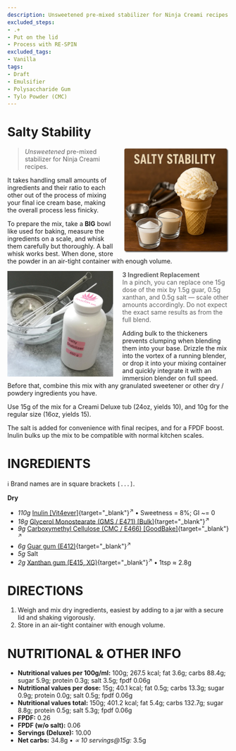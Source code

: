 ```yaml
---
description: Unsweetened pre-mixed stabilizer for Ninja Creami recipes.
excluded_steps:
- .+
- Put on the lid
- Process with RE-SPIN
excluded_tags:
- Vanilla
tags:
- Draft
- Emulsifier
- Polysaccharide Gum
- Tylo Powder (CMC)
---
```

# Salty Stability
<img style="float: right; margin-left: 1.5em;" width=240 alt="Logo" src="logo-salty-stability.webp" />

> *Unsweetened* pre-mixed stabilizer for Ninja Creami recipes.

It takes handling small amounts of ingredients and their ratio to each other
out of the process of mixing your final ice cream base,
making the overall process less finicky.

To prepare the mix, take a **BIG** bowl like used for baking, measure the ingredients on a scale,
and whisk them carefully but thoroughly. A ball whisk works best.
When done, store the powder in an air-tight container with enough volume.

<img style="float: left; margin-right: 1.5em;" width=240 alt="Container with blended mix" src="Salty-Stabilizer_2025-07-14.jpg" class="zoomable" />

> **3 Ingredient Replacement**<br />In a pinch, you can replace one 15g dose of the mix by 1.5g guar, 0.5g xanthan, and 0.5g salt — scale other amounts accordingly.
> Do not expect the exact same results as from the full blend.

Adding bulk to the thickeners prevents clumping when blending them into your base.
Drizzle the mix into the vortex of a running blender,
or drop it into your mixing container and quickly integrate it with an immersion blender on full speed.
Before that, combine this mix with any granulated sweetener or other dry / powdery ingredients you have.

Use 15g of the mix for a Creami Deluxe tub (24oz, yields 10),
and 10g for the regular size (16oz, yields 15).

The salt is added for convenience with final recipes,
and for a FPDF boost. Inulin bulks up the mix to be compatible with normal kitchen scales.

# INGREDIENTS

ℹ️ Brand names are in square brackets `[...]`.

**Dry**

  - _110g_ [Inulin \[Vit4ever\]](/ice-creamery/info/ingredients/#inulin){target="_blank"}<sup>↗</sup> • Sweetness = 8%; GI ~= 0
  - _18g_ [Glycerol Monostearate (GMS / E471) \[Bulk\]](/ice-creamery/info/ingredients/#glycerol-monostearate-gms-e471){target="_blank"}<sup>↗</sup>
  - _9g_ [Carboxymethyl Cellulose (CMC / E466) \[GoodBake\]](/ice-creamery/info/ingredients/#carboxymethyl-cellulose-cmc-e466){target="_blank"}<sup>↗</sup>
  - _6g_ [Guar gum (E412)](/ice-creamery/info/ingredients/#guar-gum-e412){target="_blank"}<sup>↗</sup>
  - _5g_ Salt
  - _2g_ [Xanthan gum (E415, XG)](/ice-creamery/info/ingredients/#xanthan-gum-xg-e415){target="_blank"}<sup>↗</sup> • 1tsp ≈ 2.8g

# DIRECTIONS

 1. Weigh and mix dry ingredients, easiest by adding to a jar with a secure lid and shaking vigorously.
 1. Store in an air-tight container with enough volume.

# NUTRITIONAL & OTHER INFO

- **Nutritional values per 100g/ml:** 100g; 267.5 kcal; fat 3.6g; carbs 88.4g; sugar 5.9g; protein 0.3g; salt 3.5g; fpdf 0.06g
- **Nutritional values per dose:** 15g; 40.1 kcal; fat 0.5g; carbs 13.3g; sugar 0.9g; protein 0.0g; salt 0.5g; fpdf 0.06g
- **Nutritional values total:** 150g; 401.2 kcal; fat 5.4g; carbs 132.7g; sugar 8.8g; protein 0.5g; salt 5.3g; fpdf 0.06g
- **FPDF:** 0.26
- **FPDF (w/o salt):** 0.06
- **Servings (Deluxe):** 10.00
- **Net carbs:** 34.8g • *∝ 10 servings@15g:* 3.5g
